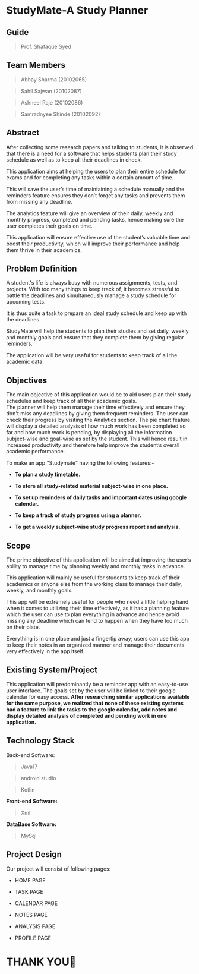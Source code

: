 # StudyMate-A Study Planner
## Guide
> Prof. Shafaque Syed
## Team Members
> Abhay Sharma (20102065) 

> Sahil Sajwan (20102087)

> Ashneel Raje (20102086)

> Samradnyee Shinde (20102092)
 
## Abstract

After collecting some research papers and talking to students,
it is observed that there is a need for a software that helps students 
plan their study schedule as well as to keep all their deadlines in check.

This application aims at helping the users to plan their entire schedule for exams 
and for completing any tasks within a certain amount of time. 

This will save the user’s time of maintaining a schedule manually and the reminders feature ensures they don’t forget any tasks and prevents them from missing any deadline.

The analytics feature will give an overview of their daily, weekly and monthly progress, completed and pending tasks, hence making sure the user completes their goals  on time.

This application will ensure effective use of the student’s valuable time and boost their productivity, which will improve their performance and help them thrive in their academics.

## Problem Definition

A student's life is always busy with numerous assignments,
tests, and projects. With too many things to keep track of, it becomes stressful to battle the deadlines and simultaneously manage a study schedule for upcoming tests.
  
It is thus quite a task to prepare an ideal study schedule and keep up with the deadlines. 

StudyMate will help the students to plan their studies and set daily,
weekly and monthly goals and ensure that they complete them by giving regular reminders.

The application will be very useful for students to keep track of all the academic data.

## Objectives

The main objective of this application would be to aid users plan their study schedules and keep track of all their academic goals.  
The planner will help them manage their time effectively and ensure they don't miss any deadlines by giving them frequent reminders.
The user can check their progress by visiting the Analytics section. The pie chart feature will display a detailed analysis of how much work has been completed so far and how much work is pending, by displaying all the information subject-wise and goal-wise as set by the student.
This will hence result in increased productivity and therefore help improve the student’s overall academic performance.

To make an app "Studymate" having the following features:-

- **To plan a study timetable.**

- **To store all study-related material subject-wise in one place.**

- **To set up reminders of daily tasks and important dates using google calendar.**

- **To keep a track of study progress using a planner.**

- **To get a weekly subject-wise study progress report and analysis.**

## Scope

The prime objective of this application will be aimed at improving the user’s ability to manage time by planning weekly and monthly tasks in advance. 

This application will mainly be useful for students to keep track of their academics or anyone else from the working class to manage their daily, weekly, and monthly goals. 

This app will be extremely useful for people who need a little helping hand when it comes to utilizing their time effectively, as it has a planning feature which the user can use to plan everything in advance and hence avoid missing any deadline which can tend to happen when they have too much on their plate.

Everything is in one place and just a fingertip away; users can use this app to keep their notes in an organized manner and manage their documents very effectively in the app itself.

## Existing System/Project

This application will predominantly be a reminder app with an easy-to-use user interface.
The goals set by the user will be linked to their google calendar for easy access. 
**After researching similar applications available for the same purpose, we realized that none of these existing systems had a feature to link the tasks to the google calendar, add notes and display detailed analysis of completed and pending work in one application.**

## Technology Stack

Back-end Software:

>   Java17

>   android studio

>   Kotlin

**Front-end Software:**

> Xml

**DataBase Software:**

> MySql

 ## Project Design
 
 Our project will consist of following pages:
 
- HOME PAGE

- TASK PAGE

- CALENDAR PAGE 

- NOTES PAGE

- ANALYSIS PAGE 

- PROFILE PAGE 


#                 THANK YOU:pray:









